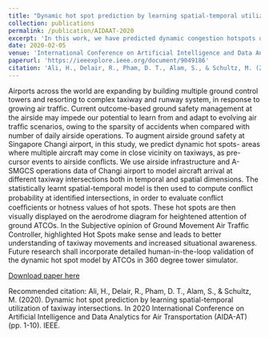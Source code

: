 ```yaml
---
title: "Dynamic hot spot prediction by learning spatial-temporal utilization of taxiway intersections"
collection: publications
permalink: /publication/AIDAAT-2020
excerpt: 'In this work, we have predicted dynamic congestion hotspots on airside taxiway network to prevent safety incidents and delays. Hot spots- areas where multiple aircraft may come in close vicinity on taxiways, act as pre-cursors to airside conflicts. We used airside infrastructure and surveillance data of Changi airport to model aircraft arrival at different taxiway intersections both in temporal and spatial dimensions. The statistically learnt spatial-temporal model was then used to compute conflict probability at identified intersections. These hot spots were then visually displayed on the aerodrome diagram for heightened attention of air traffic controllers (ATCOs). In the opinion of Ground Movement ATCO, highlighted Hot Spots lead to better understanding of taxiway movements and increased situational awareness.'
date: 2020-02-05
venue: 'International Conference on Artificial Intelligence and Data Analytics for Air Transportation'
paperurl: 'https://ieeexplore.ieee.org/document/9049186'
citation: 'Ali, H., Delair, R., Pham, D. T., Alam, S., & Schultz, M. (2020, February). Dynamic hot spot prediction by learning spatial-temporal utilization of taxiway intersections. In 2020 International Conference on Artificial Intelligence and Data Analytics for Air Transportation (AIDA-AT) (pp. 1-10). IEEE.'
---
```

Airports across the world are expanding by building multiple ground control towers and resorting to complex taxiway and runway system, in response to growing air trafﬁc. Current outcome-based ground safety management at the airside may impede our potential to learn from and adapt to evolving air trafﬁc scenarios, owing to the sparsity of accidents when compared with number of daily airside operations. To augment airside ground safety at Singapore Changi airport, in this study, we predict dynamic hot spots- areas where multiple aircraft may come in close vicinity on taxiways, as pre-cursor events to airside conﬂicts. We use airside infrastructure and A-SMGCS operations data of Changi airport to model aircraft arrival at different taxiway intersections both in temporal and spatial dimensions. The statistically learnt spatial-temporal model is then used to compute conﬂict probability at identiﬁed intersections, in order to evaluate conﬂict coefﬁcients or hotness values of hot spots. These hot spots are then visually displayed on the aerodrome diagram for heightened attention of ground ATCOs. In the Subjective opinion of Ground Movement Air Trafﬁc Controller, highlighted Hot Spots make sense and leads to better understanding of taxiway movements and increased situational awareness. Future research shall incorporate detailed human-in-the-loop validation of the dynamic hot spot model by ATCOs in 360 degree tower simulator.

[Download paper here](https://hal-enac.archives-ouvertes.fr/hal-02547526/file/09049186.pdf)

Recommended citation: Ali, H., Delair, R., Pham, D. T., Alam, S., & Schultz, M. (2020). Dynamic hot spot prediction by learning spatial-temporal utilization of taxiway intersections. In 2020 International Conference on Artificial Intelligence and Data Analytics for Air Transportation (AIDA-AT) (pp. 1-10). IEEE.